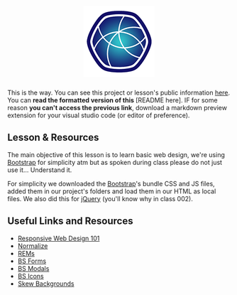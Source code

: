 <h1 align="center"><img src="assets/foxy-mojo-isologo-colors-160.png"/></h1>

<!--
  @link https://github.com/Urban-Guacamole/tarea-css-001
  @note Text inside [brackets] are links or URLs.
  @see You can find the Links at the very bottom of this file in the following format:
  [Repository]: https://github.com/Urban-Guacamole/tarea-css-001
  Where [Repository] is the text inside [brackets] and the URL follows.
-->
This is the way.
You can see this project or lesson's public information [here](https://github.com/CatinhoCR/tarea-css-001).
You can **read the formatted version of this** [README here].
IF for some reason **you can't access the previous link**, download a markdown preview extension for your visual studio code (or editor of preference).

## Lesson & Resources

The main objective of this lesson is to learn basic web design, we're using [Bootstrap] for simplicity atm but as spoken during class please do not just use it... Understand it.

For simplicity we downloaded the [Bootstrap]'s bundle CSS and JS files, added them in our project's folders and load them in our HTML as local files. We also did this for [jQuery] (you'll know why in class 002).

## Useful Links and Resources

- [Responsive Web Design 101](https://kinsta.com/blog/responsive-web-design/)
- [Normalize](https://necolas.github.io/normalize.css/)
- [REMs](https://www.aleksandrhovhannisyan.com/blog/respecting-font-size-preferences-rems-62-5-percent/)
- [BS Forms](https://getbootstrap.com/docs/5.0/forms/overview/)
- [BS Modals](https://getbootstrap.com/docs/5.1/components/modal/)
- [BS Icons](https://icons.getbootstrap.com/icons/)
- [Skew Backgrounds](https://developer.mozilla.org/en-US/docs/Web/CSS/transform-function/skew()#skewing_on_the_x-axis_only)

<!-- links -->
[Repository]: https://github.com/CatinhoCR/tarea-css-001
[README]: https://github.com/CatinhoCR/tarea-css-001/blob/main/README.md
[Bootstrap]: https://getbootstrap.com/docs/5.0/getting-started/introduction/
[jQuery]: https://jquery.com/